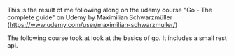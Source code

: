 
This is the result of me following along on the udemy course "Go - The complete guide" on Udemy by Maximilian Schwarzmüller (https://www.udemy.com/user/maximilian-schwarzmuller/)

The following course took at look at the basics of go. It includes a small rest api. 


